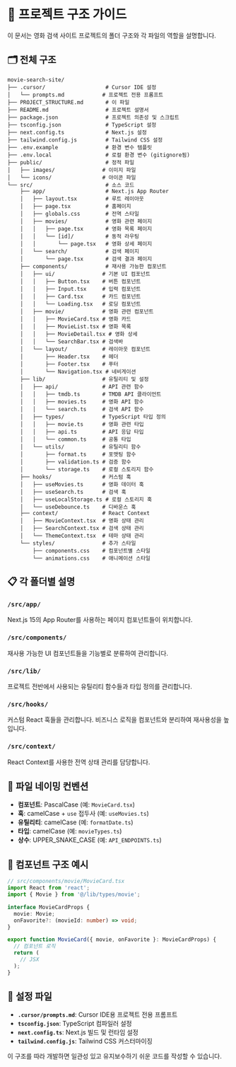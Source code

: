 # 📁 프로젝트 구조 가이드

이 문서는 영화 검색 사이트 프로젝트의 폴더 구조와 각 파일의 역할을 설명합니다.

## 🗂️ 전체 구조

```
movie-search-site/
├── .cursor/                   # Cursor IDE 설정
│   └── prompts.md            # 프로젝트 전용 프롬프트
├── PROJECT_STRUCTURE.md       # 이 파일
├── README.md                  # 프로젝트 설명서
├── package.json               # 프로젝트 의존성 및 스크립트
├── tsconfig.json              # TypeScript 설정
├── next.config.ts             # Next.js 설정
├── tailwind.config.js         # Tailwind CSS 설정
├── .env.example               # 환경 변수 템플릿
├── .env.local                 # 로컬 환경 변수 (gitignore됨)
├── public/                    # 정적 파일
│   ├── images/               # 이미지 파일
│   └── icons/                # 아이콘 파일
└── src/                       # 소스 코드
    ├── app/                   # Next.js App Router
    │   ├── layout.tsx         # 루트 레이아웃
    │   ├── page.tsx           # 홈페이지
    │   ├── globals.css        # 전역 스타일
    │   ├── movies/            # 영화 관련 페이지
    │   │   ├── page.tsx       # 영화 목록 페이지
    │   │   └── [id]/          # 동적 라우팅
    │   │       └── page.tsx   # 영화 상세 페이지
    │   └── search/            # 검색 페이지
    │       └── page.tsx       # 검색 결과 페이지
    ├── components/            # 재사용 가능한 컴포넌트
    │   ├── ui/               # 기본 UI 컴포넌트
    │   │   ├── Button.tsx    # 버튼 컴포넌트
    │   │   ├── Input.tsx     # 입력 컴포넌트
    │   │   ├── Card.tsx      # 카드 컴포넌트
    │   │   └── Loading.tsx   # 로딩 컴포넌트
    │   ├── movie/            # 영화 관련 컴포넌트
    │   │   ├── MovieCard.tsx # 영화 카드
    │   │   ├── MovieList.tsx # 영화 목록
    │   │   ├── MovieDetail.tsx # 영화 상세
    │   │   └── SearchBar.tsx # 검색바
    │   └── layout/           # 레이아웃 컴포넌트
    │       ├── Header.tsx    # 헤더
    │       ├── Footer.tsx    # 푸터
    │       └── Navigation.tsx # 네비게이션
    ├── lib/                  # 유틸리티 및 설정
    │   ├── api/              # API 관련 함수
    │   │   ├── tmdb.ts       # TMDB API 클라이언트
    │   │   ├── movies.ts     # 영화 API 함수
    │   │   └── search.ts     # 검색 API 함수
    │   ├── types/            # TypeScript 타입 정의
    │   │   ├── movie.ts      # 영화 관련 타입
    │   │   ├── api.ts        # API 응답 타입
    │   │   └── common.ts     # 공통 타입
    │   └── utils/            # 유틸리티 함수
    │       ├── format.ts     # 포맷팅 함수
    │       ├── validation.ts # 검증 함수
    │       └── storage.ts    # 로컬 스토리지 함수
    ├── hooks/                # 커스텀 훅
    │   ├── useMovies.ts      # 영화 데이터 훅
    │   ├── useSearch.ts      # 검색 훅
    │   ├── useLocalStorage.ts # 로컬 스토리지 훅
    │   └── useDebounce.ts    # 디바운스 훅
    ├── context/              # React Context
    │   ├── MovieContext.tsx  # 영화 상태 관리
    │   ├── SearchContext.tsx # 검색 상태 관리
    │   └── ThemeContext.tsx  # 테마 상태 관리
    └── styles/               # 추가 스타일
        ├── components.css    # 컴포넌트별 스타일
        └── animations.css    # 애니메이션 스타일
```

## 📋 각 폴더별 설명

### `/src/app/`

Next.js 15의 App Router를 사용하는 페이지 컴포넌트들이 위치합니다.

### `/src/components/`

재사용 가능한 UI 컴포넌트들을 기능별로 분류하여 관리합니다.

### `/src/lib/`

프로젝트 전반에서 사용되는 유틸리티 함수들과 타입 정의를 관리합니다.

### `/src/hooks/`

커스텀 React 훅들을 관리합니다. 비즈니스 로직을 컴포넌트와 분리하여 재사용성을 높입니다.

### `/src/context/`

React Context를 사용한 전역 상태 관리를 담당합니다.

## 🎯 파일 네이밍 컨벤션

- **컴포넌트**: PascalCase (예: `MovieCard.tsx`)
- **훅**: camelCase + `use` 접두사 (예: `useMovies.ts`)
- **유틸리티**: camelCase (예: `formatDate.ts`)
- **타입**: camelCase (예: `movieTypes.ts`)
- **상수**: UPPER_SNAKE_CASE (예: `API_ENDPOINTS.ts`)

## 📝 컴포넌트 구조 예시

```typescript
// src/components/movie/MovieCard.tsx
import React from 'react';
import { Movie } from '@/lib/types/movie';

interface MovieCardProps {
  movie: Movie;
  onFavorite?: (movieId: number) => void;
}

export function MovieCard({ movie, onFavorite }: MovieCardProps) {
  // 컴포넌트 로직
  return (
    // JSX
  );
}
```

## 🔧 설정 파일

- **`.cursor/prompts.md`**: Cursor IDE용 프로젝트 전용 프롬프트
- **`tsconfig.json`**: TypeScript 컴파일러 설정
- **`next.config.ts`**: Next.js 빌드 및 런타임 설정
- **`tailwind.config.js`**: Tailwind CSS 커스터마이징

이 구조를 따라 개발하면 일관성 있고 유지보수하기 쉬운 코드를 작성할 수 있습니다.
